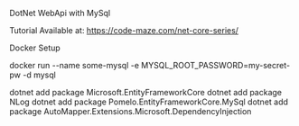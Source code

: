 
DotNet WebApi with MySql

Tutorial Available at: https://code-maze.com/net-core-series/

Docker Setup

docker run --name some-mysql -e MYSQL_ROOT_PASSWORD=my-secret-pw -d mysql


dotnet add package Microsoft.EntityFrameworkCore
dotnet add package NLog
dotnet add package Pomelo.EntityFrameworkCore.MySql
dotnet add package AutoMapper.Extensions.Microsoft.DependencyInjection
